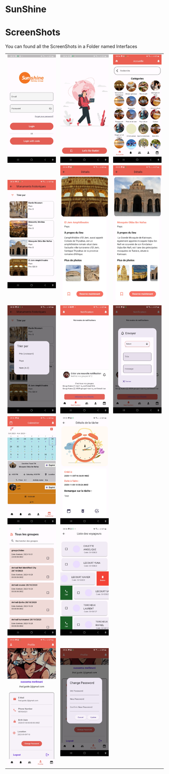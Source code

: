 # SunShine



# ScreenShots
You can found all the ScreenShots in a Folder named Interfaces

<table>
  <tr>
    <td style="margin-right: 10px;"><img src="https://github.com/abir739/SunShine_app/blob/main/Interfaces/Screenshot_20240115_085320.jpg" alt="Screenshot 1"></td>
    <td style="margin-left: 10px;"><img src="https://github.com/abir739/SunShine_app/blob/main/Interfaces/Screenshot_20240115_085427.jpg" alt="Screenshot 2"></td>
    <td style="margin-right: 10px;"><img src="https://github.com/abir739/SunShine_app/blob/main/Interfaces/Screenshot_20240115_085437.jpg" alt="Screenshot 1"></td>
  </tr>
   <tr>
   <td style="margin-left: 10px;"><img src="https://github.com/abir739/SunShine_app/blob/main/Interfaces/Screenshot_20240115_085446.jpg" alt="Screenshot 2"></td>
   <td style="margin-left: 10px;"><img src="https://github.com/abir739/SunShine_app/blob/main/Interfaces/Screenshot_20240115_093456.jpg" alt="Screenshot 2"></td>
    <td style="margin-right: 10px;"><img src="https://github.com/abir739/SunShine_app/blob/main/Interfaces/Screenshot_20240115_093520.jpg" alt="Screenshot 1"></td>
  </tr>
   <tr>
   <td style="margin-left: 10px;"><img src="https://github.com/abir739/SunShine_app/blob/main/Interfaces/Screenshot_20240115_085854.jpg" alt="Screenshot 2"></td>
    <td style="margin-right: 10px;"><img src="https://github.com/abir739/SunShine_app/blob/main/Interfaces/Screenshot_20240115_090123.jpg" alt="Screenshot 1"></td>
      <td style="margin-left: 10px;"><img src="https://github.com/abir739/SunShine_app/blob/main/Interfaces/Screenshot_20240115_093535.jpg" alt="Screenshot 2"></td>
  
   
  </tr>
   <tr>
    <td style="margin-right: 10px;"><img src="https://github.com/abir739/SunShine_app/blob/main/Interfaces/Screenshot_20240115_093256.jpg" alt="Screenshot 1"></td>
    <td style="margin-left: 10px;"><img src="https://github.com/abir739/SunShine_app/blob/main/Interfaces/Screenshot_20240115_093344.jpg" alt="Screenshot 2"></td>
   
  </tr>
   <tr>
 <td style="margin-right: 10px;"><img src="https://github.com/abir739/SunShine_app/blob/main/Interfaces/Screenshot_20240115_085536.jpg" alt="Screenshot 1"></td>
    <td style="margin-left: 10px;"><img src="https://github.com/abir739/SunShine_app/blob/main/Interfaces/Screenshot_20240115_085643.jpg" alt="Screenshot 2"></td>
  
   
  </tr>
   <td style="margin-left: 10px;"><img src="https://github.com/abir739/SunShine_app/blob/main/Interfaces/Screenshot_20240115_093543.jpg" alt="Screenshot 2"></td>
   <td style="margin-left: 10px;"><img src="https://github.com/abir739/SunShine_app/blob/main/Interfaces/Screenshot_20240115_093209.jpg" alt="Screenshot 2"></td>

   
  </tr>

</table>
